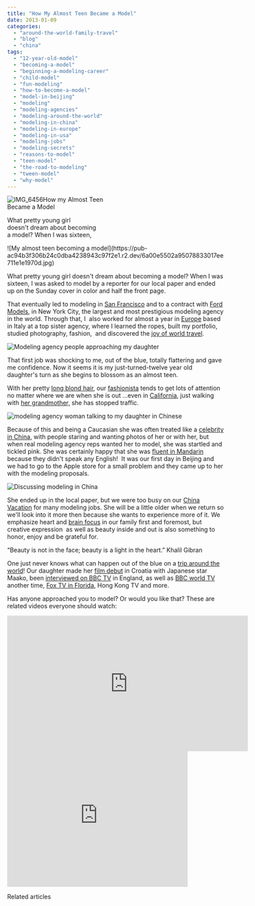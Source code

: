 ```yaml
---
title: "How My Almost Teen Became a Model"
date: 2013-01-09
categories: 
  - "around-the-world-family-travel"
  - "blog"
  - "china"
tags: 
  - "12-year-old-model"
  - "becoming-a-model"
  - "beginning-a-modeling-career"
  - "child-model"
  - "fun-modeling"
  - "how-to-become-a-model"
  - "model-in-beijing"
  - "modeling"
  - "modeling-agencies"
  - "modeling-around-the-world"
  - "modeling-in-china"
  - "modeling-in-europe"
  - "modeling-in-usa"
  - "modeling-jobs"
  - "modeling-secrets"
  - "reasons-to-model"
  - "teen-model"
  - "the-road-to-modeling"
  - "tween-model"
  - "why-model"
---
```


![IMG_6456](https://pub-ac94b3f306b24c0dba4238943c97f2e1.r2.dev/6a00e5502a95078833017ee711deda970d.jpg)How my Almost Teen  
Became a Model  
  
What pretty young girl  
doesn't dream about becoming  
a model? When I was sixteen,

<!--more--> ![My almost teen becoming a model](https://pub-ac94b3f306b24c0dba4238943c97f2e1.r2.dev/6a00e5502a95078833017ee711e1e1970d.jpg)  
  
  
What pretty young girl doesn't dream about becoming a model? When I was sixteen, I was asked to model by a reporter for our local paper and ended up on the Sunday cover in color and half the front page.  
  
That eventually led to modeling in [San Francisco](https://pub-ac94b3f306b24c0dba4238943c97f2e1.r2.dev/2012/05/san-francisco-travel-why-we-love-it.html "San Francisco travel") and to a contract with [Ford Models](http://www.fordmodels.com/ "ford models"), in New York City, the largest and most prestigious modeling agency in the world. Through that, I  also worked for almost a year in [Europe](https://pub-ac94b3f306b24c0dba4238943c97f2e1.r2.dev/2012/02/5-best-european-family-vacations.html "best europe vacations") based in Italy at a top sister agency, where I learned the ropes, built my portfolio, studied photography, fashion,  and discovered the [joy of world travel](https://pub-ac94b3f306b24c0dba4238943c97f2e1.r2.dev/2012/12/-around-the-world-travel-best-advice.html "joy of world travel").  
  
![Modeling agency people approaching my daughter](https://pub-ac94b3f306b24c0dba4238943c97f2e1.r2.dev/6a00e5502a95078833017ee711e337970d.jpg)  
  
  
That first job was shocking to me, out of the blue, totally flattering and gave me confidence. Now it seems it is my just-turned-twelve year old daughter's turn as she begins to blossom as an almost teen.  
  
With her pretty [long blond hair](https://pub-ac94b3f306b24c0dba4238943c97f2e1.r2.dev/2012/09/how-to-make-diy-homemade-shampoo-and-creme-rinse-easy-cheap-healthy.html "DIY shampoo and long hair"), our [fashionista](https://pub-ac94b3f306b24c0dba4238943c97f2e1.r2.dev/2009/05/how-to-be-a-world-traveling-fashionista.html "fashionista world traveler") tends to get lots of attention no matter where we are when she is out ...even in [California](https://pub-ac94b3f306b24c0dba4238943c97f2e1.r2.dev/2012/01/california-beach-new-years-day.html "california beach girl"), just walking with [her grandmother,](https://pub-ac94b3f306b24c0dba4238943c97f2e1.r2.dev/2011/01/traveling-with-grandma-3-generation-travel.html "traveling with grandma ") she has stopped traffic.  
  
![modeling agency woman talking to my daughter in Chinese](https://pub-ac94b3f306b24c0dba4238943c97f2e1.r2.dev/6a00e5502a95078833017ee711e69f970d.jpg)  
  
  
Because of this and being a Caucasian she was often treated like a [celebrity in China](https://pub-ac94b3f306b24c0dba4238943c97f2e1.r2.dev/2012/11/babies-in-beijing-china-travel-joy.html "modeling in china like a celebrity"), with people staring and wanting photos of her or with her, but when real modeling agency reps wanted her to model, she was startled and tickled pink. She was certainly happy that she was [fluent in Mandarin](https://pub-ac94b3f306b24c0dba4238943c97f2e1.r2.dev/2012/06/why-learn-mandarin-in-tropical-asia-penang.html "fluent in mandarin learning in Asia") because they didn't speak any English!  It was our first day in Beijing and we had to go to the Apple store for a small problem and they came up to her with the modeling proposals.  
  
![Discussing modeling in China](https://pub-ac94b3f306b24c0dba4238943c97f2e1.r2.dev/6a00e5502a95078833017ee711ea49970d.jpg)  
  
She ended up in the local paper, but we were too busy on our [China Vacation](https://pub-ac94b3f306b24c0dba4238943c97f2e1.r2.dev/2012/12/china-family-vacation-beauty-love-joy-.html "china vacation") for many modeling jobs. She will be a little older when we return so we'll look into it more then because she wants to experience more of it. We emphasize heart and [brain focus](https://pub-ac94b3f306b24c0dba4238943c97f2e1.r2.dev/2012/09/how-to-homeschool-through-travel-with-a-gifted-child-.html "raising and homeschooling a gifted child through travel") in our family first and foremost, but creative expression  as well as beauty inside and out is also something to honor, enjoy and be grateful for.  
  
“Beauty is not in the face; beauty is a light in the heart.” Khalil Gibran  
  
One just never knows what can happen out of the blue on a [trip around the world](https://pub-ac94b3f306b24c0dba4238943c97f2e1.r2.dev/2012/12/around-the-world-family-travel.html "trip around the world family traveling")! Our daughter made her [film debut](https://pub-ac94b3f306b24c0dba4238943c97f2e1.r2.dev/2007/09/mozarts-film-de.html "film debut") in Croatia with Japanese star Maako, been [interviewed on BBC TV](https://pub-ac94b3f306b24c0dba4238943c97f2e1.r2.dev/2010/12/bbc-interviews-soultravelers3-on-social-media-and-travel.html "soultravelers3 interview on BBC about travel social media") in England, as well as [BBC world TV](https://pub-ac94b3f306b24c0dba4238943c97f2e1.r2.dev/2010/05/bbc-world-news-featured-soultravelers3-youtube-viral-travel-video-fast-track-bbcnews.html "bbc world tv soultravelers3 family travel")  another time, [Fox TV in Florida](https://pub-ac94b3f306b24c0dba4238943c97f2e1.r2.dev/2011/11/soultravelers3-digital-nomad-family-on-fox-tv-.html "fox news digital nomad family"), Hong Kong TV and more.  
  
Has anyone approached you to model? Or would you like that? These are related videos everyone should watch:  
  

<iframe width="560" height="315" src="http://www.youtube.com/embed/Re53vgaVFvI?rel=0" frameborder="0" allowfullscreen></iframe>

<iframe width="420" height="315" src="http://www.youtube.com/embed/hibyAJOSW8U?rel=0" frameborder="0" allowfullscreen></iframe>

Related articles

